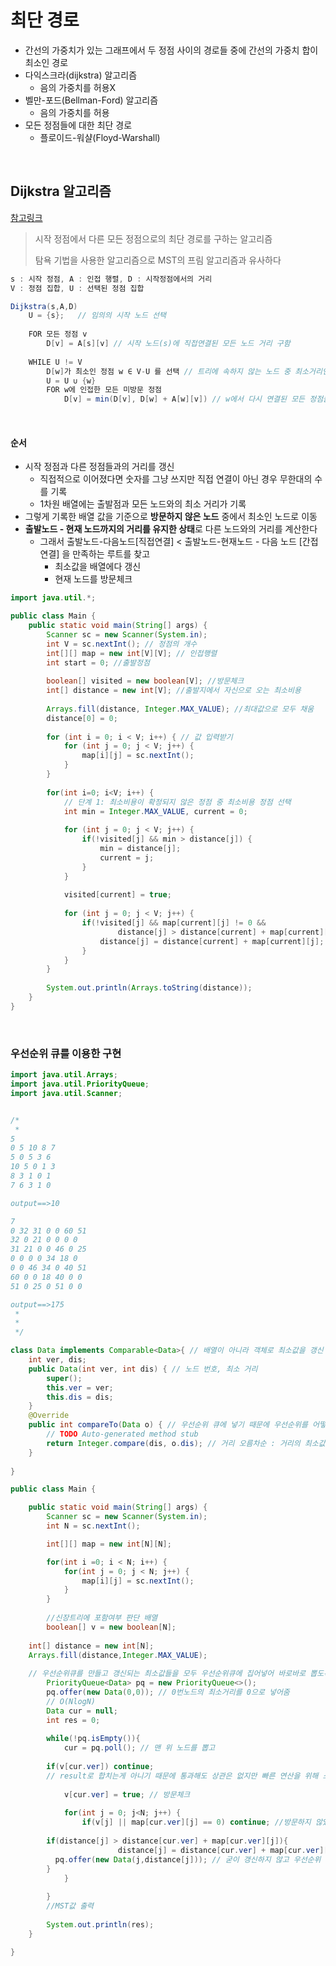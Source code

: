 # 최단 경로

* 간선의 가중치가 있는 그래프에서 두 정점 사이의 경로들 중에 간선의 가중치 합이 최소인 경로
* 다익스크라(dijkstra) 알고리즘
  * 음의 가중치를 허용X
* 벨만-포드(Bellman-Ford) 알고리즘
  * 음의 가중치를 허용
* 모든 정점들에 대한 최단 경로
  * 플로이드-워샬(Floyd-Warshall)

​           

## Dijkstra 알고리즘

[참고링크](https://m.blog.naver.com/ndb796/221234424646)

> 시작 정점에서 다른 모든 정점으로의 최단 경로를 구하는 알고리즘
>
> 탐욕 기법을 사용한 알고리즘으로 MST의 프림 알고리즘과 유사하다

```java
s : 시작 정점, A : 인접 행렬, D : 시작정점에서의 거리
V : 정점 집합, U : 선택된 정점 집합

Dijkstra(s,A,D)
	U = {s};   // 임의의 시작 노드 선택
	
	FOR 모든 정점 v
		D[v] = A[s][v] // 시작 노드(s)에 직접연결된 모든 노드 거리 구함
	
	WHILE U != V
		D[w]가 최소인 정점 w ∈ V-U 를 선택 // 트리에 속하지 않는 노드 중 최소거리인 노드를 구하고
		U = U ∪ {w} 
		FOR w에 인접한 모든 미방문 정점
			D[v] = min(D[v], D[w] + A[w][v]) // w에서 다시 연결된 모든 정점들과의 거리를 최소값으로 업데이트
```

​         

#### 순서

* 시작 정점과 다른 정점들과의 거리를 갱신
  * 직접적으로 이어졌다면 숫자를 그냥 쓰지만 직접 연결이 아닌 경우 무한대의 수를 기록
  * 1차원 배열에는 출발점과 모든 노드와의 최소 거리가 기록
* 그렇게 기록한 배열 값을 기준으로 **방문하지 않은 노드** 중에서 최소인 노드로 이동
* **출발노드 - 현재 노드까지의 거리를 유지한 상태**로 다른 노드와의 거리를 계산한다
  * 그래서 출발노드-다음노드[직접연결] < 출발노드-현재노드 - 다음 노드 [간접연결] 을 만족하는 루트를 찾고
    * 최소값을 배열에다 갱신
    * 현재 노드를 방문체크

```java
import java.util.*;

public class Main {
	public static void main(String[] args) {
		Scanner sc = new Scanner(System.in);
		int V = sc.nextInt(); // 정점의 개수
		int[][] map = new int[V][V]; // 인접행렬
		int start = 0; //출발정점
		
		boolean[] visited = new boolean[V]; //방문체크
		int[] distance = new int[V]; //출발지에서 자신으로 오는 최소비용
		
		Arrays.fill(distance, Integer.MAX_VALUE); //최대값으로 모두 채움
		distance[0] = 0;
		
		for (int i = 0; i < V; i++) { // 값 입력받기
			for (int j = 0; j < V; j++) {
				map[i][j] = sc.nextInt();
			}
		}
		
		for(int i=0; i<V; i++) {
			// 단계 1: 최소비용이 확정되지 않은 정점 중 최소비용 정점 선택
			int min = Integer.MAX_VALUE, current = 0;
			
			for (int j = 0; j < V; j++) {
				if(!visited[j] && min > distance[j]) {
					min = distance[j];
					current = j;
				}
			}
			
			visited[current] = true;
			
			for (int j = 0; j < V; j++) {
				if(!visited[j] && map[current][j] != 0 &&
						distance[j] > distance[current] + map[current][j]) {
					distance[j] = distance[current] + map[current][j];
				}
			}
		}
		
		System.out.println(Arrays.toString(distance));
	}   
}
```

​        



### 우선순위 큐를 이용한 구현

```java
import java.util.Arrays;
import java.util.PriorityQueue;
import java.util.Scanner;


/*
 * 
5
0 5 10 8 7 
5 0 5 3 6 
10 5 0 1 3 
8 3 1 0 1 
7 6 3 1 0

output==>10

7
0 32 31 0 0 60 51
32 0 21 0 0 0 0
31 21 0 0 46 0 25
0 0 0 0 34 18 0
0 0 46 34 0 40 51
60 0 0 18 40 0 0
51 0 25 0 51 0 0

output==>175
 * 
 * 
 */

class Data implements Comparable<Data>{ // 배열이 아니라 객체로 최소값을 갱신
	int ver, dis;
	public Data(int ver, int dis) { // 노드 번호, 최소 거리
		super();
		this.ver = ver;
		this.dis = dis;
	}	
	@Override
	public int compareTo(Data o) { // 우선순위 큐에 넣기 때문에 우선순위를 어떻게 할 것인지 결정
		// TODO Auto-generated method stub 
		return Integer.compare(dis, o.dis); // 거리 오름차순 : 거리의 최소값이 위로 올라옴
	}
	
}

public class Main {

	public static void main(String[] args) {
		Scanner sc = new Scanner(System.in);
		int N = sc.nextInt();

		int[][] map = new int[N][N];

		for(int i =0; i < N; i++) {
			for(int j = 0; j < N; j++) {
				map[i][j] = sc.nextInt();
			}
		}
		
		//신장트리에 포함여부 판단 배열
		boolean[] v = new boolean[N];
		
    int[] distance = new int[N];
    Arrays.fill(distance,Integer.MAX_VALUE);
    
    // 우선순위큐를 만들고 갱신되는 최소값들을 모두 우선순위큐에 집어넣어 바로바로 뽑도록함
		PriorityQueue<Data> pq = new PriorityQueue<>();
		pq.offer(new Data(0,0)); // 0번노드의 최소거리를 0으로 넣어줌
		// O(NlogN)
		Data cur = null;
		int res = 0;
		
		while(!pq.isEmpty()){
			cur = pq.poll(); // 맨 위 노드를 뽑고
			
    	if(v[cur.ver]) continue;
    	// result로 합치는게 아니기 때문에 통과해도 상관은 없지만 빠른 연산을 위해 스킵
    													
			v[cur.ver] = true; // 방문체크
			
			for(int j = 0; j<N; j++) {
				if(v[j] || map[cur.ver][j] == 0) continue; //방문하지 않았던 노드 중 연결된 노드의 값들 넣기
				
        if(distance[j] > distance[cur.ver] + map[cur.ver][j]){
						distance[j] = distance[cur.ver] + map[cur.ver][j];
          pq.offer(new Data(j,distance[j])); // 굳이 갱신하지 않고 우선순위 큐에 넣으면 자동으로 됨
        }
			}
			
		}
		//MST값 출력
		
		System.out.println(res);
	}

}
```

